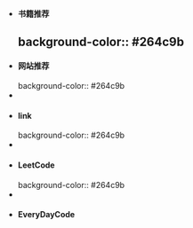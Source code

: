 - #### 书籍推荐
  background-color:: #264c9b
	-
- #### 网站推荐
  background-color:: #264c9b
-
- #### link
  background-color:: #264c9b
-
- #### LeetCode
  background-color:: #264c9b
-
- #### EveryDayCode